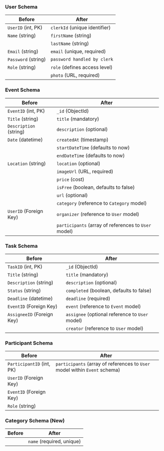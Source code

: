 ### User Schema

| **Before**          | **After**                |
|----------------------------|------------------------------------|
| `UserID` (int, PK)         | `clerkId` (unique identifier)      |
| `Name` (string)            | `firstName` (string)               |
|                            | `lastName` (string)                |
| `Email` (string)           | `email` (unique, required)         |
| `Password` (string)        |       `password handled by clerk`                             |
| `Role` (string)            | `role` (defines access level)      |
|                            | `photo` (URL, required)            |

### Event Schema

| **Before**           | **After**                 |
|-----------------------------|-------------------------------------|
| `EventID` (int, PK)         |         `_id` (ObjectId)                            |
| `Title` (string)            | `title` (mandatory)                 |
| `Description` (string)      | `description` (optional)            |
| `Date` (datetime)           | `createdAt` (timestamp)             |
|                             | `startDateTime` (defaults to now)   |
|                             | `endDateTime` (defaults to now)     |
| `Location` (string)         | `location` (optional)               |
|                             | `imageUrl` (URL, required)          |
|                             | `price` (cost)                      |
|                             | `isFree` (boolean, defaults to false)|
|                             | `url` (optional)                    |
|                             | `category` (reference to `Category` model) |
| `UserID` (Foreign Key)      | `organizer` (reference to `User` model) |
|                             | `participants` (array of references to `User` model) |

### Task Schema

| **Before**            | **After**                 |
|------------------------------|-------------------------------------|
| `TaskID` (int, PK)           |                  `_id` (ObjectId)                      |
| `Title` (string)             | `title` (mandatory)                 |
| `Description` (string)       | `description` (optional)            |
| `Status` (string)            | `completed` (boolean, defaults to false) |
| `Deadline` (datetime)        | `deadline` (required)               |
| `EventID` (Foreign Key)      | `event` (reference to `Event` model) |
| `AssigneeID` (Foreign Key)   | `assignee` (optional reference to `User` model) |
|                              | `creator` (reference to `User` model) |

### Participant Schema

| **Before**             | **After**                 |
|-------------------------------|-------------------------------------|
| `ParticipantID` (int, PK)     |          `participants` (array of references to `User` model within `Event` schema)                           |
| `UserID` (Foreign Key)        |                                     |
| `EventID` (Foreign Key)       |                                     |
| `Role` (string)               |                                     |

### Category Schema (New)

| **Before**             | **After**                 |
|-------------------------------|-------------------------------------|
|                               | `name` (required, unique)           |